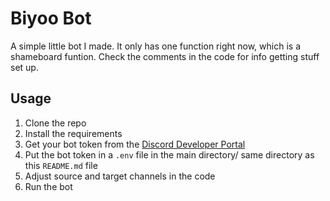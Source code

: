 # Biyoo Bot

A simple little bot I made. It only has one function right now, which is a shameboard funtion. Check the comments in the code for info getting stuff set up.

## Usage

1. Clone the repo
2. Install the requirements
3. Get your bot token from the [Discord Developer Portal](https://discord.com/developers/applications)
4. Put the bot token in a `.env` file in the main directory/ same directory as this `README.md` file
5. Adjust source and target channels in the code
6. Run the bot
